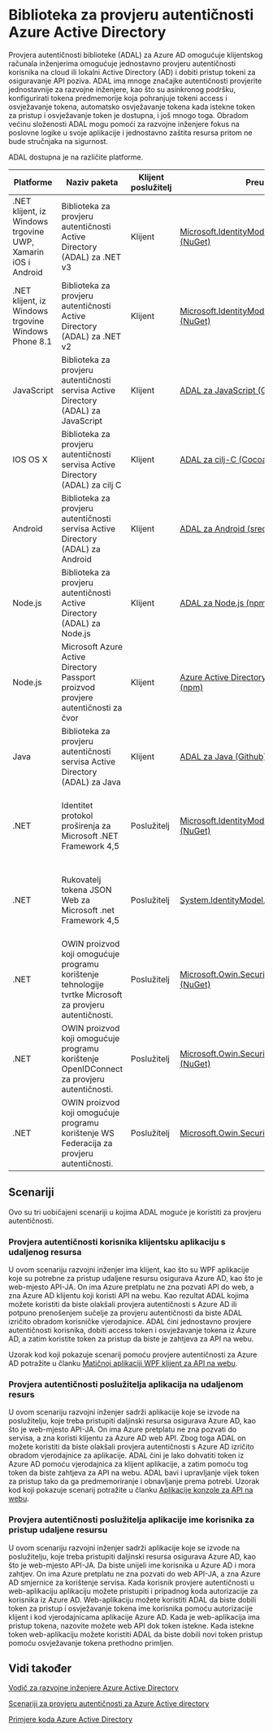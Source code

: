 <properties
   pageTitle="Biblioteka za provjeru autentičnosti Azure Active Directory | Microsoft Azure"
   description="Na Azure AD provjera autentičnosti biblioteke (ADAL) omogućuje klijentskog računala inženjerima omogućuje jednostavno provjeru autentičnosti korisnika na cloud ili lokalni Active Directory (AD) i dobiti pristup tokeni za osiguravanje API poziva."
   services="active-directory"
   documentationCenter=""
   authors="bryanla"
   manager="mbaldwin"
   editor="mbaldwin" />
<tags
   ms.service="active-directory"
   ms.devlang="na"
   ms.topic="article"
   ms.tgt_pltfrm="na"
   ms.workload="identity"
   ms.date="10/11/2016"
   ms.author="mbaldwin" />

# <a name="azure-active-directory-authentication-libraries"></a>Biblioteka za provjeru autentičnosti Azure Active Directory

Provjera autentičnosti biblioteke (ADAL) za Azure AD omogućuje klijentskog računala inženjerima omogućuje jednostavno provjeru autentičnosti korisnika na cloud ili lokalni Active Directory (AD) i dobiti pristup tokeni za osiguravanje API poziva. ADAL ima mnoge značajke autentičnosti provjerite jednostavnije za razvojne inženjere, kao što su asinkronog podršku, konfigurirati tokena predmemorije koja pohranjuje tokeni access i osvježavanje tokena, automatsko osvježavanje tokena kada istekne token za pristup i osvježavanje token je dostupna, i još mnogo toga. Obradom većinu složenosti ADAL mogu pomoći za razvojne inženjere fokus na poslovne logike u svoje aplikacije i jednostavno zaštita resursa pritom ne bude stručnjaka na sigurnost.

ADAL dostupna je na različite platforme.

|Platforme|Naziv paketa|Klijent poslužitelj|Preuzimanje|Izvorni kod|Dokumentacija i uzorka|
|---|---|---|---|---|---|
|.NET klijent, iz Windows trgovine UWP, Xamarin iOS i Android|Biblioteka za provjeru autentičnosti Active Directory (ADAL) za .NET v3 |Klijent|[Microsoft.IdentityModel.Clients.ActiveDirectory (NuGet)](https://www.nuget.org/packages/Microsoft.IdentityModel.Clients.ActiveDirectory)|[ADAL za .NET (Github)](https://github.com/AzureAD/azure-activedirectory-library-for-dotnet)|[Dokumentacija](https://docs.microsoft.com/active-directory/adal/microsoft.identitymodel.clients.activedirectory)|
|.NET klijent, iz Windows trgovine Windows Phone 8.1 |Biblioteka za provjeru autentičnosti Active Directory (ADAL) za .NET v2 |Klijent|[Microsoft.IdentityModel.Clients.ActiveDirectory (NuGet)](https://www.nuget.org/packages/Microsoft.IdentityModel.Clients.ActiveDirectory/2.28.2)|[ADAL za .NET (Github)](https://github.com/AzureAD/azure-activedirectory-library-for-dotnet/releases/tag/v2.28.2)|[Dokumentacija](https://docs.microsoft.com/active-directory/adal/v2/microsoft.identitymodel.clients.activedirectory)|
|JavaScript|Biblioteka za provjeru autentičnosti servisa Active Directory (ADAL) za JavaScript|Klijent|[ADAL za JavaScript (Github)](https://github.com/AzureAD/azure-activedirectory-library-for-js)|[ADAL za JavaScript (Github)](https://github.com/AzureAD/azure-activedirectory-library-for-js)|Primjer: [SinglePageApp DotNet (Github)](https://github.com/AzureADSamples/SinglePageApp-DotNet)|
|IOS OS X|Biblioteka za provjeru autentičnosti servisa Active Directory (ADAL) za cilj C|Klijent|[ADAL za cilj-C (CocoaPods)](http://cocoadocs.org/docsets/ADAL/)|[ADAL za cilj-C (Github)](https://github.com/AzureAD/azure-activedirectory-library-for-objc)|Primjer: [NativeClient iOS (Github)](https://github.com/AzureADSamples/NativeClient-iOS)|
|Android|Biblioteka za provjeru autentičnosti servisa Active Directory (ADAL) za Android|Klijent|[ADAL za Android (središnje spremište)](http://search.maven.org/remotecontent?filepath=com/microsoft/aad/adal/)|[ADAL za Android (Github)](https://github.com/AzureAD/azure-activedirectory-library-for-android)|Primjer: [NativeClient Android (Github)](https://github.com/AzureADSamples/NativeClient-Android)|
|Node.js|Biblioteka za provjeru autentičnosti Active Directory (ADAL) za Node.js|Klijent|[ADAL za Node.js (npm)](https://www.npmjs.com/package/adal-node)|[ADAL za Node.js (Github)](https://github.com/AzureAD/azure-activedirectory-library-for-nodejs)|Primjer: [WebAPI Nodejs (Github)](https://github.com/AzureADSamples/WebAPI-Nodejs)|
|Node.js|Microsoft Azure Active Directory Passport proizvod provjere autentičnosti za čvor|Klijent|[Azure Active Directory Passport za Node.js (npm)](https://www.npmjs.com/package/passport-azure-ad)|[Azure Active Directory za Node.js (Github)](https://github.com/AzureAD/passport-azure-ad)||
|Java|Biblioteka za provjeru autentičnosti servisa Active Directory (ADAL) za Java|Klijent|[ADAL za Java (Github)](https://github.com/AzureAD/azure-activedirectory-library-for-java)|[ADAL za Java (Github)](https://github.com/AzureAD/azure-activedirectory-library-for-java)||
|.NET|Identitet protokol proširenja za Microsoft .NET Framework 4,5|Poslužitelj|[Microsoft.IdentityModel.Protocol.Extensions (NuGet)](https://www.nuget.org/packages/Microsoft.IdentityModel.Protocol.Extensions)|[Azure AD identiteta modela datotečne nastavke za .NET (Github)](https://github.com/AzureAD/azure-activedirectory-identitymodel-extensions-for-dotnet)||
|.NET|Rukovatelj tokena JSON Web za Microsoft .net Framework 4,5|Poslužitelj|[System.IdentityModel.Tokens.Jwt (NuGet)](https://www.nuget.org/packages/System.IdentityModel.Tokens.Jwt)|[Azure AD identiteta modela datotečne nastavke za .NET (Github)](https://github.com/AzureAD/azure-activedirectory-identitymodel-extensions-for-dotnet)||
|.NET|OWIN proizvod koji omogućuje programu korištenje tehnologije tvrtke Microsoft za provjeru autentičnosti.|Poslužitelj|[Microsoft.Owin.Security.ActiveDirectory (NuGet)](https://www.nuget.org/packages/Microsoft.Owin.Security.ActiveDirectory/)|[OWIN (CodePlex)](http://katanaproject.codeplex.com)||
|.NET|OWIN proizvod koji omogućuje programu korištenje OpenIDConnect za provjeru autentičnosti.|Poslužitelj|[Microsoft.Owin.Security.OpenIdConnect (NuGet)](https://www.nuget.org/packages/Microsoft.Owin.Security.OpenIdConnect)|[OWIN (CodePlex)](http://katanaproject.codeplex.com)|Primjer: [WebApp-OpenIDConnecty-DotNet (Github)](https://github.com/AzureADSamples/WebApp-OpenIDConnect-DotNet)|
|.NET|OWIN proizvod koji omogućuje programu korištenje WS Federacija za provjeru autentičnosti.|Poslužitelj|[Microsoft.Owin.Security.WsFederation (NuGet)](https://www.nuget.org/packages/Microsoft.Owin.Security.WsFederation)|[OWIN (CodePlex)](http://katanaproject.codeplex.com)|Primjer: [WebApp-WSFederation-DotNet (Github)](https://github.com/AzureADSamples/WebApp-WSFederation-DotNet)|

## <a name="scenarios"></a>Scenariji

Ovo su tri uobičajeni scenariji u kojima ADAL moguće je koristiti za provjeru autentičnosti.  

### <a name="authenticating-users-of-a-client-application-to-a-remote-resource"></a>Provjera autentičnosti korisnika klijentsku aplikaciju s udaljenog resursa

U ovom scenariju razvojni inženjer ima klijent, kao što su WPF aplikacije koje su potrebne za pristup udaljene resursu osigurava Azure AD, kao što je web-mjesto API-JA. On ima Azure pretplatu ne zna pozvati API do web, a zna Azure AD klijentu koji koristi API na webu. Kao rezultat ADAL kojima možete koristiti da biste olakšali provjera autentičnosti s Azure AD ili potpuno prenošenjem sučelje za provjeru autentičnosti da biste ADAL izričito obradom korisničke vjerodajnice. ADAL čini jednostavno provjere autentičnosti korisnika, dobiti access token i osvježavanje tokena iz Azure AD, a zatim koristite token za pristup da biste je zahtjeva za API na webu.

Uzorak kod koji pokazuje scenarij pomoću provjere autentičnosti za Azure AD potražite u članku [Matičnoj aplikaciji WPF klijent za API na webu](https://github.com/azureadsamples/nativeclient-dotnet).

### <a name="authenticating-a-server-application-to-a-remote-resource"></a>Provjera autentičnosti poslužitelja aplikacija na udaljenom resurs

U ovom scenariju razvojni inženjer sadrži aplikacije koje se izvode na poslužitelju, koje treba pristupiti daljinski resursa osigurava Azure AD, kao što je web-mjesto API-JA. On ima Azure pretplatu ne zna pozvati do servisa, a zna koristi klijentu za Azure AD web API. Zbog toga ADAL on možete koristiti da biste olakšali provjera autentičnosti s Azure AD izričito obradom vjerodajnice za aplikacije. ADAL čini je lako dohvatiti token iz Azure AD pomoću vjerodajnica za klijent aplikacije, a zatim pomoću tog token da biste zahtjeva za API na webu. ADAL bavi i upravljanje vijek token za pristup tako da ga predmemoriranje i obnavljanje prema potrebi. Uzorak kod koji pokazuje scenarij potražite u članku [Aplikacije konzole za API na webu](https://github.com/AzureADSamples/Daemon-DotNet).

### <a name="authenticating-a-server-application-on-behalf-of-a-user-to-access-a-remote-resource"></a>Provjera autentičnosti poslužitelja aplikacije ime korisnika za pristup udaljene resursu

U ovom scenariju razvojni inženjer sadrži aplikacije koje se izvode na poslužitelju, koje treba pristupiti daljinski resursa osigurava Azure AD, kao što je web-mjesto API-JA. Da biste unijeli ime korisnika u Azure AD i mora zahtjev. On ima Azure pretplatu ne zna pozvati do web API-JA, a zna Azure AD smjernice za korištenje servisa. Kada korisnik provjere autentičnosti u web-aplikaciju aplikaciju možete pristupiti i pripadnog koda autorizacije za korisnika iz Azure AD. Web-aplikaciju možete koristiti ADAL da biste dobili token za pristup i osvježavanje tokena ime korisnika pomoću autorizacije klijent i kod vjerodajnicama aplikacije Azure AD. Kada je web-aplikacija ima pristup tokena, nazovite možete web API dok token istekne. Kada istekne token web-aplikaciju možete koristiti ADAL da biste dobili novi token pristup pomoću osvježavanje tokena prethodno primljen.


## <a name="see-also"></a>Vidi također

[Vodič za razvojne inženjere Azure Active Directory](active-directory-developers-guide.md)

[Scenariji za provjeru autentičnosti za Azure Active directory](active-directory-authentication-scenarios.md)

[Primjere koda Azure Active Directory](active-directory-code-samples.md)
